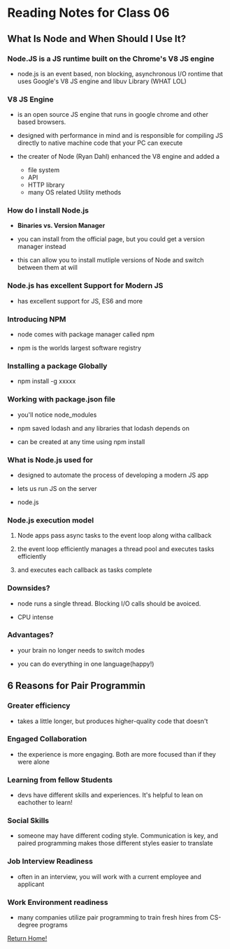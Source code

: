 # Reading Notes for Class 06

## What Is Node and When Should I Use It?

### Node.JS is a JS runtime built on the Chrome's V8 JS engine

- node.js is an event based, non blocking, asynchronous I/O rontime that uses Google's V8 JS engine and libuv Library (WHAT LOL)

### V8 JS Engine

- is an open source JS engine that runs in google chrome and other based browsers.

- designed with performance in mind and is responsible for compiling JS directly to native machine code that your PC can execute

- the creater of Node (Ryan Dahl) enhanced the V8 engine and added a
  - file system
  - API
  - HTTP library
  - many OS related Utility methods

### How do I install Node.js

- **Binaries vs. Version Manager**

- you can install from the official page, but you could get a version manager instead

- this can allow you to install mutliple versions of Node and switch between them at will

### Node.js has excellent Support for Modern JS

- has excellent support for JS, ES6 and more

### Introducing NPM

- node comes with package manager called npm

- npm is the worlds largest software registry 

### Installing a package Globally

- npm install -g xxxxx

### Working with package.json file

- you'll notice node_modules

- npm saved lodash and any libraries that lodash depends on

- can be created at any time using npm install


### What is Node.js used for

- designed to automate the process of developing a modern JS app

- lets us run JS on the server

- node.js


### Node.js execution model

1. Node apps pass async tasks to the event loop along witha  callback

2. the event loop efficiently manages a thread pool and executes tasks efficiently

3. and executes each callback as tasks complete


### Downsides?

- node runs a single thread. Blocking I/O calls should be avoiced.

- CPU intense

### Advantages?

- your brain no longer needs to switch modes

- you can do everything in one language(happy!)


## 6 Reasons for Pair Programmin

### Greater efficiency

- takes a little longer, but produces higher-quality code that doesn't

### Engaged Collaboration

- the experience is more engaging. Both are more focused than if they were alone

### Learning from fellow Students

- devs have different skills and experiences. It's helpful to lean on eachother to learn!

### Social Skills

- someone may have different coding style. Communication is key, and paired programming makes those different styles easier to translate


### Job Interview Readiness

- often in an interview, you will work with a current employee and applicant 

### Work Environment readiness

- many companies utilize pair programming to train fresh hires from CS-degree programs

[Return Home!](/301main.md)
